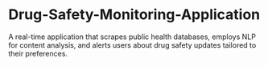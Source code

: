# Drug-Safety-Monitoring-Application

A real-time application that scrapes public health databases, employs NLP for content analysis, and alerts users about drug safety updates tailored to their preferences. 


